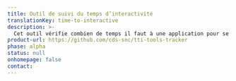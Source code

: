 ```yaml
---
title: Outil de suivi du temps d’interactivité
translationKey: time-to-interactive
description: >-
  Cet outil vérifie combien de temps il faut à une application pour se charger complètement.
product-url: https://github.com/cds-snc/tti-tools-tracker
phase: alpha
status: null
onhomepage: false
contact:
---
```

